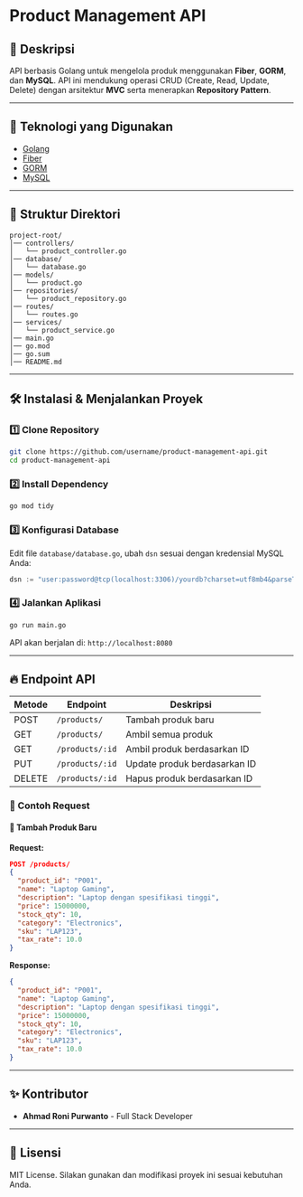 # Product Management API

## 📌 Deskripsi
API berbasis Golang untuk mengelola produk menggunakan **Fiber**, **GORM**, dan **MySQL**. API ini mendukung operasi CRUD (Create, Read, Update, Delete) dengan arsitektur **MVC** serta menerapkan **Repository Pattern**.

---

## 🚀 Teknologi yang Digunakan
- [Golang](https://golang.org/)
- [Fiber](https://gofiber.io/)
- [GORM](https://gorm.io/)
- [MySQL](https://www.mysql.com/)

---

## 📂 Struktur Direktori
```
project-root/
│── controllers/
│   └── product_controller.go
│── database/
│   └── database.go
│── models/
│   └── product.go
│── repositories/
│   └── product_repository.go
│── routes/
│   └── routes.go
│── services/
│   └── product_service.go
│── main.go
│── go.mod
│── go.sum
│── README.md
```

---

## 🛠️ Instalasi & Menjalankan Proyek

### 1️⃣ Clone Repository
```sh
git clone https://github.com/username/product-management-api.git
cd product-management-api
```

### 2️⃣ Install Dependency
```sh
go mod tidy
```

### 3️⃣ Konfigurasi Database
Edit file `database/database.go`, ubah `dsn` sesuai dengan kredensial MySQL Anda:
```go
dsn := "user:password@tcp(localhost:3306)/yourdb?charset=utf8mb4&parseTime=True&loc=Local"
```

### 4️⃣ Jalankan Aplikasi
```sh
go run main.go
```

API akan berjalan di: `http://localhost:8080`

---

## 🔥 Endpoint API
| Metode | Endpoint       | Deskripsi               |
|--------|--------------|-------------------------|
| POST   | `/products/` | Tambah produk baru      |
| GET    | `/products/` | Ambil semua produk      |
| GET    | `/products/:id` | Ambil produk berdasarkan ID |
| PUT    | `/products/:id` | Update produk berdasarkan ID |
| DELETE | `/products/:id` | Hapus produk berdasarkan ID |

### 📌 Contoh Request
#### 🔹 Tambah Produk Baru
**Request:**
```json
POST /products/
{
  "product_id": "P001",
  "name": "Laptop Gaming",
  "description": "Laptop dengan spesifikasi tinggi",
  "price": 15000000,
  "stock_qty": 10,
  "category": "Electronics",
  "sku": "LAP123",
  "tax_rate": 10.0
}
```

**Response:**
```json
{
  "product_id": "P001",
  "name": "Laptop Gaming",
  "description": "Laptop dengan spesifikasi tinggi",
  "price": 15000000,
  "stock_qty": 10,
  "category": "Electronics",
  "sku": "LAP123",
  "tax_rate": 10.0
}
```

---

## ✨ Kontributor
- **Ahmad Roni Purwanto** - Full Stack Developer

---

## 📜 Lisensi
MIT License. Silakan gunakan dan modifikasi proyek ini sesuai kebutuhan Anda.

